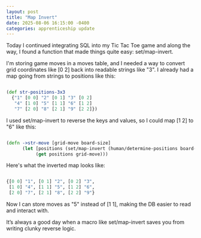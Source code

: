 ```yaml
---
layout: post
title: "Map Invert"
date: 2025-08-06 16:15:00 -0400
categories: apprenticeship update
---
```


Today I continued integrating SQL into my Tic Tac Toe game and along the way, I
found a function that made things quite easy: set/map-invert.

I'm storing game moves in a moves table, and I needed a way to convert grid
coordinates like [0 2] back into readable strings like "3". I already had a map
going from strings to positions like this:

```clojure

(def str-positions-3x3
  {"1" [0 0] "2" [0 1] "3" [0 2]
   "4" [1 0] "5" [1 1] "6" [1 2]
   "7" [2 0] "8" [2 1] "9" [2 2]})

```

I used set/map-invert to reverse the keys and values, so I could map [1 2] to
"6" like this:

```clojure

(defn ->str-move [grid-move board-size]
      (let [positions (set/map-invert (human/determine-positions board-size))]
           (get positions grid-move)))

```

Here's what the inverted map looks like:

```clojure

{[0 0] "1", [0 1] "2", [0 2] "3",
 [1 0] "4", [1 1] "5", [1 2] "6",
 [2 0] "7", [2 1] "8", [2 2] "9"}

```

Now I can store moves as "5" instead of [1 1], making the DB easier to read and
interact with.

It’s always a good day when a macro like set/map-invert saves you from writing
clunky reverse logic.